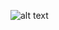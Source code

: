 ![alt text](https://github.com/RodiahHasanAlaydrus/TugasTeori04_4523210098_Rodiah-Hasan-Alaydrus_26-Sept-2024.git?raw=true)
